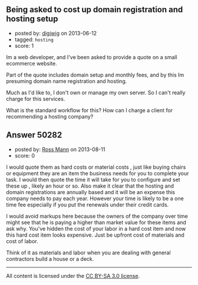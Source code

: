 ## Being asked to cost up domain registration and hosting setup

- posted by: [digiwig](https://stackexchange.com/users/-1/26611-digiwig) on 2013-06-12
- tagged: `hosting`
- score: 1

Im a web developer, and I've been asked to provide a quote on a small ecommerce website.

Part of the quote includes domain setup and monthly fees, and by this Im presuming domain name registration and hosting.

Much as I'd like to, I don't own or manage my own server. So I can't really charge for this services.

What is the standard workflow for this? How can I charge a client for recommending a hosting company?



## Answer 50282

- posted by: [Ross Mann](https://stackexchange.com/users/-1/27113-ross-mann) on 2013-08-11
- score: 0

I would quote them as hard costs or material costs , just like buying chairs or equipment they are an item the business needs for you to complete your task. I would then quote the time it will take for you to configure and set these up , likely an hour or so. Also make it clear that the hosting and domain registrations are annually based and it will be an expense this company needs to pay each year. However your time is likely to be a one time fee especially if you put the renewals under their credit cards.

I would avoid markups here because the owners of the company over time might see that he is paying a higher than market value for these items and ask why. You've hidden the cost of your labor in a hard cost item and now this hard cost item looks expensive. Just be upfront cost of materials and cost of labor. 

Think of it as materials and labor when you are dealing with general contractors build a house or a deck.



---

All content is licensed under the [CC BY-SA 3.0 license](https://creativecommons.org/licenses/by-sa/3.0/).
